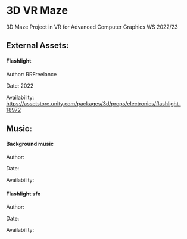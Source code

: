<h1>3D VR Maze</h1>
3D Maze Project in VR for Advanced Computer Graphics WS 2022/23

<h2>External Assets:</h2>

<h4>Flashlight</h4>

Author: RRFreelance

Date: 2022

Availability: https://assetstore.unity.com/packages/3d/props/electronics/flashlight-18972

<h2>Music:</h2>

<h4>Background music</h4>

Author: 

Date: 

Availability: 

<h4>Flashlight sfx</h4>

Author: 

Date: 

Availability: 


